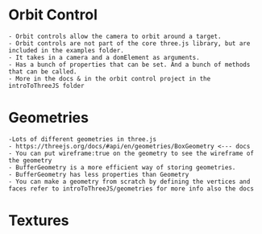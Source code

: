 # Orbit Control
    - Orbit controls allow the camera to orbit around a target.
    - Orbit controls are not part of the core three.js library, but are included in the examples folder.
    - It takes in a camera and a domElement as arguments.
    - Has a bunch of properties that can be set. And a bunch of methods that can be called.
    - More in the docs & in the orbit control project in the introToThreeJS folder
# Geometries 
    -Lots of different geometries in three.js
    - https://threejs.org/docs/#api/en/geometries/BoxGeometry <--- docs
    - You can put wireframe:true on the geometry to see the wireframe of the geometry
    - BufferGeometry is a more efficient way of storing geometries.
    - BufferGeometry has less properties than Geometry
    - You can make a geometry from scratch by defining the vertices and faces refer to introToThreeJS/geometries for more info also the docs 
    
# Textures
